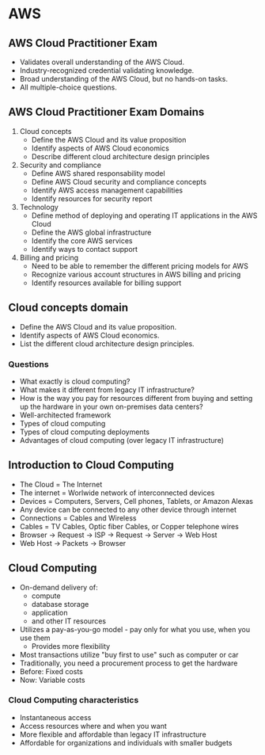 # AWS

## AWS Cloud Practitioner Exam

* Validates overall understanding of the AWS Cloud.
* Industry-recognized credential validating knowledge.
* Broad understanding of the AWS Cloud, but no hands-on tasks.
* All multiple-choice questions.

## AWS Cloud Practitioner Exam Domains

1. Cloud concepts
    * Define the AWS Cloud and its value proposition
    * Identify aspects of AWS Cloud economics
    * Describe different cloud architecture design principles
2. Security and compliance
    * Define AWS shared responsability model
    * Define AWS Cloud security and compliance concepts
    * Identify AWS access management capabilities
    * Identify resources for security report
3. Technology
    * Define method of deploying and operating IT applications in the AWS Cloud
    * Define the AWS global infrastructure
    * Identify the core AWS services
    * Identify ways to contact support
4. Billing and pricing
    * Need to be able to remember the different pricing models for AWS
    * Recognize various account structures in AWS billing and pricing
    * Identify resources available for billing support

## Cloud concepts domain

* Define the AWS Cloud and its value proposition.
* Identify aspects of AWS Cloud economics.
* List the different cloud architecture design principles.

### Questions

* What exactly is cloud computing?
* What makes it different from legacy IT infrastructure?
* How is the way you pay for resources different from buying and setting up the hardware in your own on-premises data centers?
* Well-architected framework
* Types of cloud computing
* Types of cloud computing deployments
* Advantages of cloud computing (over legacy IT infrastructure)

## Introduction to Cloud Computing

* The Cloud = The Internet
* The internet = Worlwide network of interconnected devices
* Devices = Computers, Servers, Cell phones, Tablets, or Amazon Alexas
* Any device can be connected to any other device through internet
* Connections = Cables and Wireless
* Cables = TV Cables, Optic fiber Cables, or Copper telephone wires
* Browser -> Request -> ISP -> Request -> Server -> Web Host
* Web Host -> Packets -> Browser

## Cloud Computing

* On-demand delivery of:
    * compute
    * database storage
    * application
    * and other IT resources
* Utilizes a pay-as-you-go model - pay only for what you use, when you use them
    * Provides more flexibility
* Most transactions utilize "buy first to use" such as computer or car
* Traditionally, you need a procurement process to get the hardware
* Before: Fixed costs
* Now: Variable costs

### Cloud Computing characteristics

* Instantaneous access
* Access resources where and when you want
* More flexible and affordable than legacy IT infrastructure
* Affordable for organizations and individuals with smaller budgets